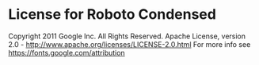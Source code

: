 # License for Roboto Condensed

Copyright 2011 Google Inc. All Rights Reserved.
Apache License, version 2.0 - http://www.apache.org/licenses/LICENSE-2.0.html
For more info see https://fonts.google.com/attribution
